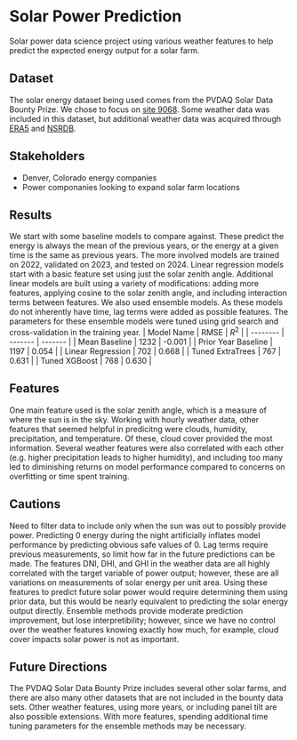 # Solar Power Prediction
Solar power data science project using various weather features to help predict the expected energy output for a solar farm.

## Dataset
The solar energy dataset being used comes from the PVDAQ Solar Data Bounty Prize. We chose to focus on [site 9068](https://openei.org/wiki/PVDAQ/Sites/SR_CO).
Some weather data was included in this dataset, but additional weather data was acquired through [ERA5](https://cds.climate.copernicus.eu/datasets/reanalysis-era5-single-levels) and [NSRDB](https://nsrdb.nrel.gov/data-viewer).

## Stakeholders
- Denver, Colorado energy companies
- Power componanies looking to expand solar farm locations

## Results
We start with some baseline models to compare against. These predict the energy is always the mean of the previous years, or the energy at a given time is the same as previous years. The more involved models are trained on 2022, validated on 2023, and tested on 2024. Linear regression models start with a basic feature set using just the solar zenith angle. Additional linear models are built using a variety of modifications: adding more features, applying cosine to the solar zenith angle, and including interaction terms between features. We also used ensemble models. As these models do not inherently have time, lag terms were added as possible features. The parameters for these ensemble models were tuned using grid search and cross-validation in the training year.
| Model Name | RMSE | $`R^{2}`$ |
| -------- | ------- | ------- |
| Mean Baseline | 1232 | -0.001 |
| Prior Year Baseline | 1197 | 0.054 |
| Linear Regression | 702 | 0.668 |
| Tuned ExtraTrees | 767 | 0.631 |
| Tuned XGBoost | 768 | 0.630 |

## Features
One main feature used is the solar zenith angle, which is a measure of where the sun is in the sky. Working with hourly weather data, other features that seemed helpful in predicitng were clouds, humidity, precipitation, and temperature. Of these, cloud cover provided the most information. Several weather features were also correlated with each other (e.g. higher precipitation leads to higher humidity), and including too many led to diminishing returns on model performance compared to concerns on overfitting or time spent training.

## Cautions
Need to filter data to include only when the sun was out to possibly provide power. Predicting 0 energy during the night artificially inflates model performance by predicting obvious safe values of 0.
Lag terms require previous measurements, so limit how far in the future predictions can be made.
The features DNI, DHI, and GHI in the weather data are all highly correlated with the target variable of power output; however, these are all variations on measurements of solar energy per unit area. Using these features to predict future solar power would require determining them using prior data, but this would be nearly equivalent to predicting the solar energy output directly.
Ensemble methods provide moderate prediction improvement, but lose interpretibility; however, since we have no control over the weather features knowing exactly how much, for example, cloud cover impacts solar power is not as important.

## Future Directions
The PVDAQ Solar Data Bounty Prize includes several other solar farms, and there are also many other datasets that are not included in the bounty data sets. Other weather features, using more years, or including panel tilt are also possible extensions. With more features, spending additional time tuning parameters for the ensemble methods may be necessary.
